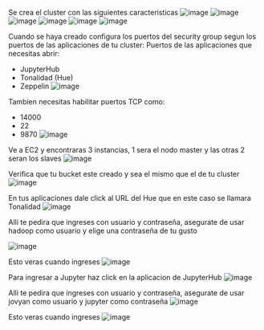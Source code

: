Se crea el cluster con las siguientes caracteristicas
![image](https://github.com/user-attachments/assets/62431f4d-e9f6-4b07-93a8-6deb1974559e)
![image](https://github.com/user-attachments/assets/ee59f8cf-c7d5-4a1a-bbb3-1d2d22a94b16)
![image](https://github.com/user-attachments/assets/7f701c9c-8dfc-4428-ac1c-b21e7c736b72)
![image](https://github.com/user-attachments/assets/4dffea36-a169-43c4-9622-93d5a523b433)
![image](https://github.com/user-attachments/assets/b18e7acd-1866-465a-8543-f0e6bdf7d620)
![image](https://github.com/user-attachments/assets/41641576-3626-42e0-aacd-29d6bf13724f)

Cuando se haya creado configura los puertos del security group segun los puertos de las aplicaciones de tu cluster:
Puertos de las aplicaciones que necesitas abrir:
- JupyterHub
- Tonalidad (Hue)
- Zeppelin
![image](https://github.com/user-attachments/assets/cc045642-e949-46a8-8acd-cc36dbf08445)

Tambien necesitas habilitar puertos TCP como:
- 14000
- 22
- 9870
![image](https://github.com/user-attachments/assets/01edb33b-ec6c-45ce-886b-2e3c1cb9cc73)

Ve a EC2 y encontraras 3 instancias, 1 sera el nodo master y las otras 2 seran los slaves
![image](https://github.com/user-attachments/assets/c6cb7a69-71de-4d5b-b949-36ab6f13234b)

Verifica que tu bucket este creado y sea el mismo que el de tu cluster
![image](https://github.com/user-attachments/assets/1e30a92a-6bff-4779-beef-f122fac33b2a)

En tus aplicaciones dale click al URL del Hue que en este caso se llamara Tonalidad
![image](https://github.com/user-attachments/assets/cc045642-e949-46a8-8acd-cc36dbf08445)

Alli te pedira que ingreses con usuario y contraseña, asegurate de usar hadoop como usuario y elige una contraseña de tu gusto

![image](https://github.com/user-attachments/assets/9b6cd46a-6dd2-4f06-ac72-ca1236ff0b30)

Esto veras cuando ingreses
![image](https://github.com/user-attachments/assets/0341201b-dd6c-4677-80d0-45e1783518bc)

Para ingresar a Jupyter haz click en la aplicacion de JupyterHub
![image](https://github.com/user-attachments/assets/cc045642-e949-46a8-8acd-cc36dbf08445)

Alli te pedira que ingreses con usuario y contraseña, asegurate de usar jovyan como usuario y jupyter como contraseña
![image](https://github.com/user-attachments/assets/38478e5d-da21-4cbd-ad89-61d1a6b7ad76)

Esto veras cuando ingreses
![image](https://github.com/user-attachments/assets/07a84fb2-780b-4324-80dd-8405f4104302)
